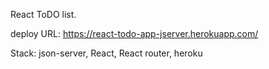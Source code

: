 React ToDO list.

deploy URL: https://react-todo-app-jserver.herokuapp.com/ 

Stack: json-server, React, React router, heroku
